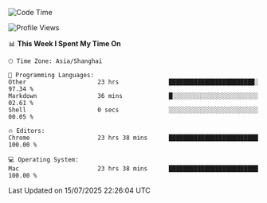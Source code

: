 <!--START_SECTION:waka-->
![Code Time](http://img.shields.io/badge/Code%20Time-4%2C211%20hrs%2016%20mins-blue)

![Profile Views](http://img.shields.io/badge/Profile%20Views-0-blue)

📊 **This Week I Spent My Time On** 

```text
🕑︎ Time Zone: Asia/Shanghai

💬 Programming Languages: 
Other                    23 hrs              ████████████████████████░   97.34 % 
Markdown                 36 mins             █░░░░░░░░░░░░░░░░░░░░░░░░   02.61 % 
Shell                    0 secs              ░░░░░░░░░░░░░░░░░░░░░░░░░   00.05 % 

🔥 Editors: 
Chrome                   23 hrs 38 mins      █████████████████████████   100.00 % 

💻 Operating System: 
Mac                      23 hrs 38 mins      █████████████████████████   100.00 % 
```


 Last Updated on 15/07/2025 22:26:04 UTC
<!--END_SECTION:waka-->
